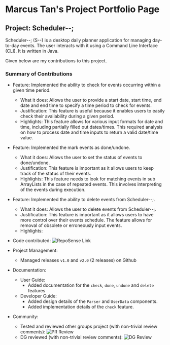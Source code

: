 # Marcus Tan's Project Portfolio Page

## Project: Scheduler--;

Scheduler--; (S--) is a desktop daily planner application for managing day-to-day events. The user interacts with it using a Command Line Interface (CLI). It is written in Java.

Given below are my contributions to this project.

### Summary of Contributions

- Feature: Implemented the ability to check for events occurring within a given time period.
    - What it does: Allows the user to provide a start date, start time, end date and end time to specify a time period to check for events.
    - Justification: This feature is useful because it enables users to easily check their availability during a given period.
    - Highlights: This feature allows for various input formats for date and time, including partially filled out dates/times. This required analysis on how to process date and time inputs to return a valid date/time value.
    
- Feature: Implemented the mark events as done/undone.
    - What it does: Allows the user to set the status of events to done/undone.
    - Justification: This feature is important as it allows users to keep track of the status of their events.
    - Highlights: This feature needs to look for matching events in sub ArrayLists in the case of repeated events. This involves interpreting of the events during execution. 
    
- Feature: Implemented the ability to delete events from Scheduler--;.
    - What it does: Allows the user to delete events from Scheduler--;.
    - Justification: This feature is important as it allows users to have more control over their events schedule. The feature allows for removal of obsolete or erroneously input events.
    - Highlights: 
    
- Code contributed: ![RepoSense Link](https://nus-cs2113-ay2021s1.github.io/tp-dashboard/#breakdown=true&search=marcursor&sort=groupTitle&sortWithin=title&since=2020-09-27&timeframe=commit&mergegroup=&groupSelect=groupByRepos&checkedFileTypes=docs~functional-code~test-code~other&tabOpen=true&tabType=authorship&tabAuthor=marcursor&tabRepo=AY2021S1-CS2113T-T12-4%2Ftp%5Bmaster%5D&authorshipIsMergeGroup=false&authorshipFileTypes=docs~functional-code~test-code~other)

- Project Management: 
    - Managed releases `v1.0` and `v2.0` (2 releases) on Github

- Documentation:
    - User Guide:
        - Added documentation for the `check`, `done`, `undone` and `delete` features
    - Developer Guide:
        - Added design details of the `Parser` and `UserData` components.
        - Added implementation details of the `check` feature.

- Community:
    - Tested and reviewed other groups project (with non-trivial review comments): ![PR Review](https://github.com/marcursor/ped/issues)
    - DG reviewed (with non-trivial review comments): ![DG Review](https://github.com/nus-cs2113-AY2021S1/tp/pull/4#pullrequestreview-519320304)
